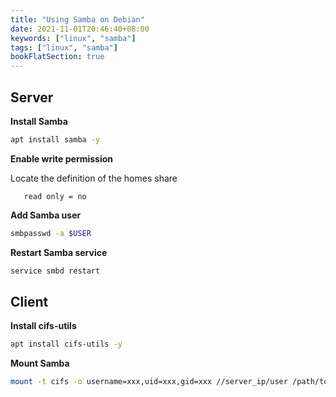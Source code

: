 ```yaml
---
title: "Using Samba on Debian"
date: 2021-11-01T20:46:40+08:00
keywords: ["linux", "samba"]
tags: ["linux", "samba"]
bookFlatSection: true
---
```


## Server

**Install Samba**

```bash
apt install samba -y
```

**Enable write permission**

Locate the definition of the homes share
```
   read only = no
```

**Add Samba user**

```bash
smbpasswd -a $USER
```

**Restart Samba service**

```bash
service smbd restart
```


## Client

**Install cifs-utils**

```bash
apt install cifs-utils -y
```

**Mount Samba**

```bash
mount -t cifs -o username=xxx,uid=xxx,gid=xxx //server_ip/user /path/to/mount
```
